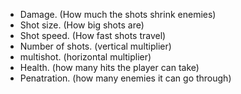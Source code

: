 - Damage.  (How much the shots shrink enemies)
- Shot size. (How big shots are)
- Shot speed. (How fast shots travel)
- Number of shots. (vertical multiplier)
- multishot. (horizontal multiplier)
- Health. (how many hits the player can take)
- Penatration. (how many enemies it can go through)